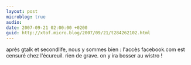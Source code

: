 ```yaml
---
layout: post
microblog: true
audio: 
date: 2007-09-21 02:00:00 +0200
guid: http://xtof.micro.blog/2007/09/21/t284262102.html
---
```

après gtalk et secondlife, nous y sommes bien : l'accès facebook.com est censuré chez l'écureuil. rien de grave. on y ira bosser au wistro !

